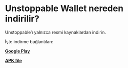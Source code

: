 # Unstoppable Wallet nereden indirilir?

Unstoppable’ı yalnızca resmi kaynaklardan indirin.

İşte indirme bağlantıları:

[**Google Play**](https://play.google.com/store/apps/details?id=io.horizontalsystems.bankwallet)

[**APK file**](https://github.com/horizontalsystems/unstoppable-wallet-android/releases)